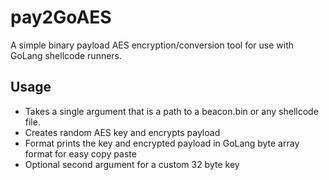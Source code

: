 # pay2GoAES

A simple binary payload AES encryption/conversion tool for use with GoLang shellcode runners.

## Usage

- Takes a single argument that is a path to a beacon.bin or any shellcode file. 
- Creates random AES key and encrypts payload
- Format prints the key and encrypted payload in GoLang byte array format for easy copy paste
- Optional second argument for a custom 32 byte key
